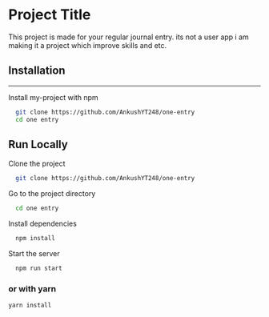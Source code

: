 # Project Title

This project is made for your regular journal entry. its not a user app i am making it a project which improve skills
and etc.

## Installation
<hr />
Install my-project with npm

```bash
  git clone https://github.com/AnkushYT248/one-entry
  cd one entry
```

## Run Locally

Clone the project

```bash
  git clone https://github.com/AnkushYT248/one-entry
```

Go to the project directory

```bash
  cd one entry
```

Install dependencies

```bash
  npm install
```

Start the server

```bash
  npm run start
```
### or with yarn
```
yarn install
```